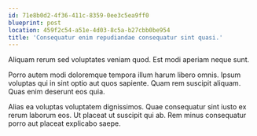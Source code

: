 ```yaml
---
id: 71e8b0d2-4f36-411c-8359-0ee3c5ea9ff0
blueprint: post
location: 459f2c54-a51e-4d03-8c5a-b27cbb0be954
title: 'Consequatur enim repudiandae consequatur sint quasi.'
---
```

Aliquam rerum sed voluptates veniam quod. Est modi aperiam neque sunt.

Porro autem modi doloremque tempora illum harum libero omnis. Ipsum voluptas qui in sint optio aut quos sapiente. Quam rem suscipit aliquam. Quas enim deserunt eos quia.

Alias ea voluptas voluptatem dignissimos. Quae consequatur sint iusto ex rerum laborum eos. Ut placeat ut suscipit qui ab. Rem minus consequatur porro aut placeat explicabo saepe.